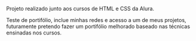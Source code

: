 Projeto realizado junto aos cursos de HTML e CSS da Alura.

Teste de portifólio, inclue minhas redes e acesso a um de meus projetos, futuramente pretendo fazer um portifólio melhorado baseado nas técnicas ensinadas nos cursos.
